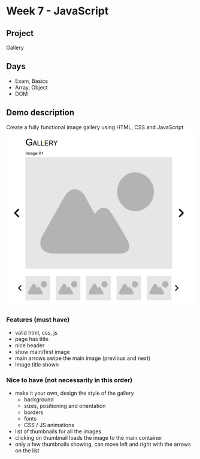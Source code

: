 # Week 7 - JavaScript

## Project
Gallery

## Days
- Exam, Basics
- Array, Object
- DOM

## Demo description
Create a fully functional image gallery using HTML, CSS and JavaScript
![Gallery mockup](gallery_mockup.png)

### Features (must have)
- valid html, css, js
- page has title
- nice header
- show main/first image
- main arrows swipe the main image (previous and next)
- Image title shown

### Nice to have (not necessarily in this order)
- make it your own, design the style of the gallery
    - background
    - sizes, positioning and orientation
    - borders
    - fonts
    - CSS / JS animations
- list of thumbnails for all the images
- clicking on thumbnail loads the image to the main container
- only a few thumbnails showing, can move left and right with the arrows on the list
